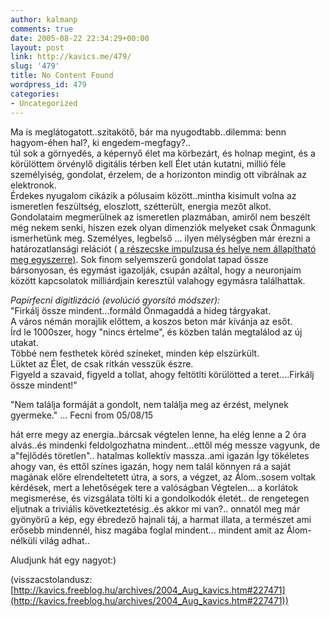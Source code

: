 ```yaml
---
author: kalmanp
comments: true
date: 2005-08-22 22:34:29+00:00
layout: post
link: http://kavics.me/479/
slug: '479'
title: No Content Found
wordpress_id: 479
categories:
- Uncategorized
---
```


Ma is meglátogatott..szitakötő, bár ma nyugodtabb..dilemma: benn hagyom-éhen hal?, ki engedem-megfagy?..  
túl sok a görnyedés, a képernyő élet ma körbezárt, és holnap megint, és a körülöttem örvénylő digitális térben kell Élet után kutatni, millió féle személyiség, gondolat, érzelem, de a horizonton mindig ott vibrálnak az elektronok.  
Érdekes nyugalom cikázik a pólusaim között..mintha kisimult volna az ismeretlen feszültség, eloszlott, szétterült, energia mezőt alkot.  
Gondolataim megmerülnek az ismeretlen plazmában, amiről nem beszélt még nekem senki, hiszen ezek olyan dimenziók melyeket csak Önmagunk ismerhetünk meg. Személyes, legbelső ... ilyen mélységben már érezni a határozatlansági relációt ( [a részecske impulzusa és helye nem állapítható meg egyszerre)](http://www.szulocsatorna.hu/fizika/atom/tartalom/kvantum/kvantum.htm#he). Sok finom selyemszerű gondolat tapad össze bársonyosan, és egymást igazolják, csupán azáltal, hogy a neuronjaim között kapcsolatok milliárdjain keresztül valahogy egymásra találhattak.




__Papírfecni digitlizáció_ (evolúció gyorsító módszer):_  
"Firkálj össze mindent...formáld Önmagaddá a hideg tárgyakat.  
A város némán morajlik előttem, a koszos beton már kívánja az esőt.  
Írd le 1000szer, hogy "nincs értelme", és közben talán megtalálod az új utakat.  
Többé nem festhetek köréd színeket, minden kép elszürkült.  
Lüktet az Élet, de csak ritkán vesszük észre.  
Figyeld a szavaid, figyeld a tollat, ahogy feltötlti körülötted a teret....Firkálj össze mindent!"




"Nem találja formáját a gondolt, nem találja meg az érzést, melynek gyermeke." ... Fecni from 05/08/15




hát erre megy az energia..bárcsak végtelen lenne, ha elég lenne a 2 óra alvás..és mindenki feldolgozhatna mindent...ettől még messze vagyunk, de a"fejlődés töretlen".. hatalmas kollektív massza..ami igazán Így tökéletes ahogy van, és ettől színes igazán, hogy nem talál könnyen rá a saját magának előre elrendeltetett útra, a sors, a végzet, az Álom..sosem voltak kérdések, mert a lehetőségek tere a valóságban Végtelen... a korlátok megismerése, és vizsgálata tölti ki a gondolkodók életét.. de rengetegen eljutnak a triviális következtetésig..és akkor mi van?.. onnatól meg már gyönyörű a kép, egy ébredező hajnali táj, a harmat illata, a természet ami erősebb mindennél, hisz magába foglal mindent... mindent amit az Álom-nélküli világ adhat..




Aludjunk hát egy nagyot:)




(visszacstolandusz: [http://kavics.freeblog.hu/archives/2004_Aug_kavics.htm#227471](http://kavics.freeblog.hu/archives/2004_Aug_kavics.htm#227471))
